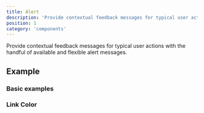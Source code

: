 ```yaml
---
title: Alert
description: 'Provide contextual feedback messages for typical user actions with the handful of available and flexible alert messages.'
position: 1
category: 'components'
---
```


Provide contextual feedback messages for typical user actions with the handful of available and flexible alert messages.

## Example

### Basic examples

<alert-basic-usage></alert-basic-usage>

### Link Color

<alert-link-color></alert-link-color>
